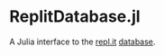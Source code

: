 # ReplitDatabase.jl

A Julia interface to the [repl.it](https://repl.it/) [database](https://docs.repl.it/misc/database).
